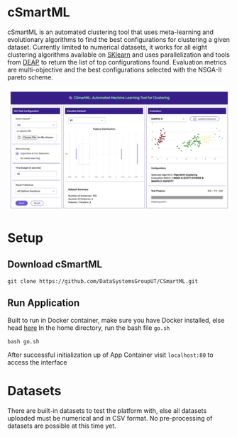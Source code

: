 # cSmartML
cSmartML is an automated clustering tool that uses meta-learning and evolutionary algorithms to find the best configurations for clustering a given dataset. Currently limited to numerical datasets, it works for all eight clustering algorithms available on [SKlearn](https://scikit-learn.org/stable/modules/clustering.html) and uses parallelization and tools from [DEAP](https://deap.readthedocs.io/en/master/index.html) to return the list of top configurations found. Evaluation metrics are multi-objective and the best configurations selected with the NSGA-II pareto scheme.

![Demo](https://github.com/DataSystemsGroupUT/CSmartML/blob/master/img/cSmartML.png?raw=true)

# Setup

## Download cSmartML
```
git clone https://github.com/DataSystemsGroupUT/CSmartML.git
```


## Run Application
Built to run in Docker container, make sure you have Docker installed, else head [here](https://docs.docker.com/get-docker/)
In the home directory, run the bash file ```go.sh```
```
bash go.sh
```
After successful initialization up of App Container visit ```localhost:80``` to access the interface

# Datasets

There are built-in datasets to test the platform with, else all datasets uploaded must be numerical and in CSV format. No pre-processing of datasets are possible at this time yet.
